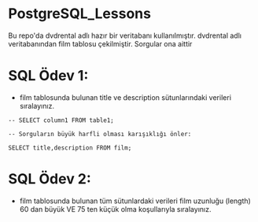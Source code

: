 # PostgreSQL_Lessons

Bu repo'da dvdrental adlı hazır bir veritabanı kullanılmıştır. dvdrental adlı veritabanından film tablosu çekilmiştir. Sorgular ona aittir

# SQL Ödev 1:

- film tablosunda bulunan title ve description sütunlarındaki verileri sıralayınız.
```
-- SELECT column1 FROM table1;

-- Sorguların büyük harfli olması karışıklığı önler:

SELECT title,description FROM film;
```

# SQL Ödev 2:

- film tablosunda bulunan tüm sütunlardaki verileri film uzunluğu (length) 60 dan büyük VE 75 ten küçük olma koşullarıyla sıralayınız.
  
